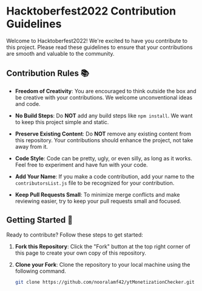 # Hacktoberfest2022 Contribution Guidelines

Welcome to Hacktoberfest2022! We're excited to have you contribute to this project. Please read these guidelines to ensure that your contributions are smooth and valuable to the community.

## Contribution Rules 📚

- **Freedom of Creativity**: You are encouraged to think outside the box and be creative with your contributions. We welcome unconventional ideas and code.

- **No Build Steps**: Do **NOT** add any build steps like `npm install`. We want to keep this project simple and static.

- **Preserve Existing Content**: Do **NOT** remove any existing content from this repository. Your contributions should enhance the project, not take away from it.

- **Code Style**: Code can be pretty, ugly, or even silly, as long as it works. Feel free to experiment and have fun with your code.

- **Add Your Name**: If you make a code contribution, add your name to the `contributorsList.js` file to be recognized for your contribution.

- **Keep Pull Requests Small**: To minimize merge conflicts and make reviewing easier, try to keep your pull requests small and focused.

## Getting Started 🚀

Ready to contribute? Follow these steps to get started:

1. **Fork this Repository**: Click the "Fork" button at the top right corner of this page to create your own copy of this repository.

2. **Clone your Fork**: Clone the repository to your local machine using the following command.

   ```bash
   git clone https://github.com/nooralamf42/ytMonetizationChecker.git
